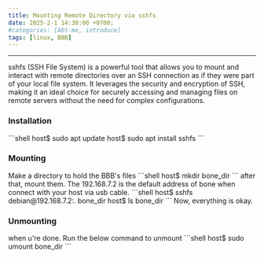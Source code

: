 ```yaml
---
title: Mounting Remote Directory via sshfs
date: 2025-2-1 14:30:00 +0700;
#categories: [Abt-me, introduce]
tags: [linux, BBB]     
---
```


---
sshfs (SSH File System) is a powerful tool that allows you to mount and interact with remote directories over an SSH connection as if they were part of your local file system. It leverages the security and encryption of SSH, making it an ideal choice for securely accessing and managing files on remote servers without the need for complex configurations.

<h3 id="Installation" style="font-weight: bold;">Installation</h3>
```shell
host$ sudo apt update
host$ sudo apt install sshfs
```
<h3 id="Mounting" style="font-weight: bold;">Mounting</h3>
Make a directory to hold the BBB's files
```shell
host$ mkdir bone_dir
```
after that, mount them. The 192.168.7.2 is the default address of bone when connect with your host via usb cable.
```shell
host$ sshfs debian@192.168.7.2:. bone_dir
host$ ls bone_dir
```
Now, everything is okay. 
<h3 id="Unmounting" style="font-weight: bold;">Unmounting</h3>
when u're done. Run the below command to unmount
```shell
host$ sudo umount bone_dir
```